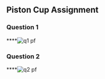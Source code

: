 ## Piston Cup Assignment
### Question 1
****![q1 pf](https://github.com/Srijaali/PF-FALL23/assets/142867637/e14e8478-b8e8-4a50-8780-a7c2d68c455f)
### Question 2
****![q2 pf](https://github.com/Srijaali/PF-FALL23/assets/142867637/543806ec-8559-41d4-b93d-1db3f9e1c151)
